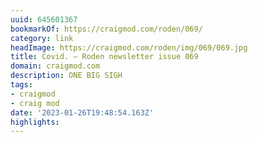 ```yaml
---
uuid: 645601367
bookmarkOf: https://craigmod.com/roden/069/
category: link
headImage: https://craigmod.com/roden/img/069/069.jpg
title: Covid. — Roden newsletter issue 069
domain: craigmod.com
description: ONE BIG SIGH
tags:
- craigmod
- craig mod
date: '2023-01-26T19:48:54.163Z'
highlights:
---
```



